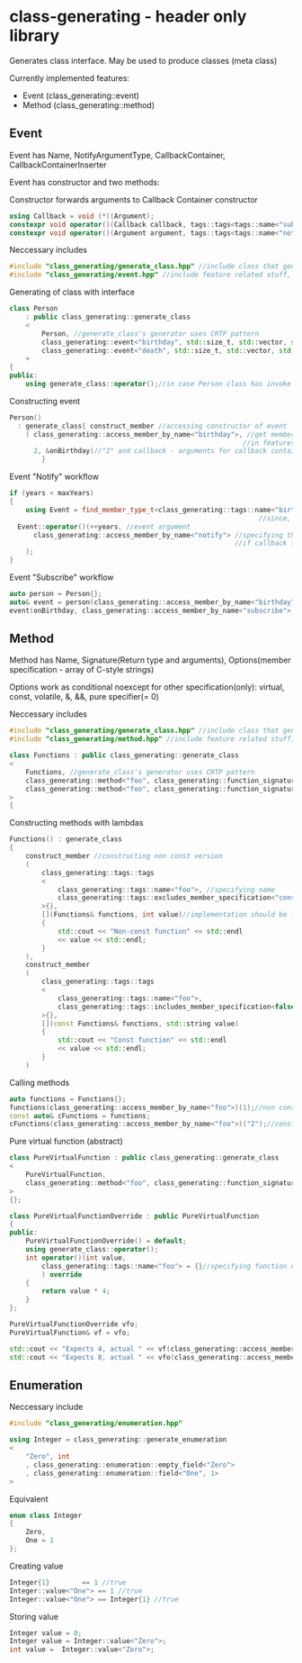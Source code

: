 # class-generating - header only library

Generates class interface. May be used to produce classes (meta class)

Currently implemented features:
  * Event (class_generating::event)
  * Method (class_generating::method)
  
  
## Event

Event has Name, NotifyArgumentType, CallbackContainer, CallbackContainerInserter

Event has constructor and two methods:

Constructor forwards arguments to Callback Container constructor

``` C++
using Callback = void (*)(Argument);
constexpr void operator()(Callback callback, tags::tags<tags::name<"subscribe">> = {})
constexpr void operator()(Argument argument, tags::tags<tags::name<"notify">> = {}) const
```

Neccessary includes
``` C++
#include "class_generating/generate_class.hpp" //include class that generates interface from feature's template
#include "class_generating/event.hpp" //include feature related stuff, like template
```

Generating of class with interface
 
``` C++
class Person
	: public class_generating::generate_class
	<
		Person, //generate_class's generator uses CRTP pattern 
		class_generating::event<"birthday", std::size_t, std::vector, std::back_insert_iterator>, //event named "birthday"
		class_generating::event<"death", std::size_t, std::vector, std::back_insert_iterator> //event named "death"
	>
{
public:
	using generate_class::operator();//in case Person class has invoke operator
```

Constructing event
``` C++
Person() 
  : generate_class{ construct_member //accessing constructor of event
    ( class_generating::access_member_by_name<"birthday">, //get member(in this case event) by name,
                                                          //in features like "method" we may use other tags to resolve ambiguity
      2, &onBirthday)//"2" and callback - arguments for callback container(in this case std::vector)
		}
```
  
Event "Notify" workflow
``` C++
if (years < maxYears)
{
	using Event = find_member_type_t<class_generating::tags::name<"birthday">>;//getting type of generated event by name,
                                                              //since, we are inherited from it we accessing it method using type
  Event::operator()(++years, //event argument
      class_generating::access_member_by_name<"notify"> //specifying that it should be notify
                                                        //if callback type is different from argument specifying is not required
    );
}
```
 
Event "Subscribe" workflow
``` C++
auto person = Person{};
auto& event = person(class_generating::access_member_by_name<"birthday">);//geting person event by invoke operator
event(onBirthday, class_generating::access_member_by_name<"subscribe">);//subscribe on event with "onBirthday" callback
```


## Method

Method has Name, Signature(Return type and arguments), Options(member specification - array of C-style strings)

Options work as conditional noexcept for other specification(only): virtual, const, volatile, &, &&, pure specifier(= 0)

Neccessary includes
``` C++
#include "class_generating/generate_class.hpp" //include class that generates interface from feature's template
#include "class_generating/method.hpp" //include feature related stuff, like template
```

``` C++
class Functions : public class_generating::generate_class
<
	Functions, //generate_class's generator uses CRTP pattern 
	class_generating::method<"foo", class_generating::function_signature<void, int>, class_generating::method_options<>>, //method foo
	class_generating::method<"foo", class_generating::function_signature<void, std::string>, class_generating::method_options<"const">> //const version of "foo"
>
{
```

Constructing methods with lambdas
``` C++
Functions() : generate_class
{
	construct_member //constructing non const version
	(
		class_generating::tags::tags
		<
			class_generating::tags::name<"foo">, //specifying name
			class_generating::tags::excludes_member_specification<"const"> //specifying non-const 
		>{},
		[](Functions& functions, int value)//implementation should be function pointer or lambda with no lambda-capture
		{ 
			std::cout << "Non-const function" << std::endl
			<< value << std::endl;
		}
	),
	construct_member
	(
		class_generating::tags::tags
		<
			class_generating::tags::name<"foo">,
			class_generating::tags::includes_member_specification<false, "const"> //specifying const
		>{},
		[](const Functions& functions, std::string value) 
		{ 
			std::cout << "Const function" << std::endl
			<< value << std::endl;
		}
	)
```

Calling methods
``` C++
auto functions = Functions{};
functions(class_generating::access_member_by_name<"foo">)(1);//non const will be called
const auto& cFunctions = functions;
cFunctions(class_generating::access_member_by_name<"foo">)("2");//const will be called
```

Pure virtual function (abstract)

``` C++
class PureVirtualFunction : public class_generating::generate_class
<
	PureVirtualFunction,
	class_generating::method<"foo", class_generating::function_signature<int, int>, class_generating::method_options<"virtual", "= 0">>
>
{};

class PureVirtualFunctionOverride : public PureVirtualFunction
{
public:
	PureVirtualFunctionOverride() = default;
	using generate_class::operator();
	int operator()(int value, 
		class_generating::tags::name<"foo"> = {}//specifying function name to override
		) override 
	{
		return value * 4;
	}
};

PureVirtualFunctionOverride vfo;
PureVirtualFunction& vf = vfo;

std::cout << "Expects 4, actual " << vf(class_generating::access_member_by_name<"foo">)(1) << std::endl;
std::cout << "Expects 8, actual " << vfo(class_generating::access_member_by_name<"foo">)(2) << std::endl;
```

## Enumeration

Neccessary include
``` C++
#include "class_generating/enumeration.hpp"
```

``` C++
using Integer = class_generating::generate_enumeration
<
	"Zero", int
	, class_generating::enumeration::empty_field<"Zero">
	, class_generating::enumeration::field<"One", 1>
>
```
Equivalent
``` C++
enum class Integer
{
	Zero,
	One = 1
};
```

Creating value
``` C++
Integer{1}	      == 1 //true
Integer::value<"One"> == 1 //true
Integer::value<"One"> == Integer{1} //true
```
Storing value
``` C++
Integer value = 0;
Integer value = Integer::value<"Zero">;
int value =  Integer::value<"Zero">;
```
